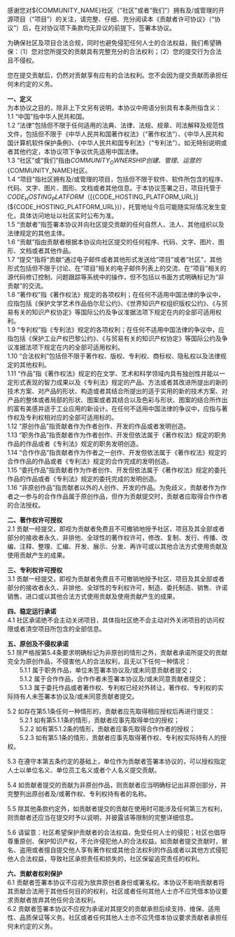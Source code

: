 感谢您对${COMMUNITY_NAME}社区（“社区”或者“我们”）拥有及/或管理的开源项目（“项目”）的关注，请完整、仔细、充分阅读本《贡献者许可协议》（“协议”）后，在对协议项下条款均无异议的前提下，签署本协议。

为确保社区及项目合法合规，同时也避免侵犯任何人士的合法权益，我们希望确保：（1）您对您所提交的贡献具有完整充分的合法权利；（2）您的提交行为合法且不侵权。

您在提交贡献后，仍然对贡献享有应有的合法权利。您不会因为提交贡献而承担任何未约定的义务。

**一、定义**  
为本协议之目的，除非上下文另有说明，本协议中用语分别具有本条所指含义：  
1.1 “中国”指中华人民共和国。  
1.2 “法律”包括但不限于任何适用的法典、法律、法规、规章、司法解释及规范性文件，包括但不限于《中华人民共和国著作权法》（“著作权法”）、《中华人民共和国计算机软件保护条例》、《中华人民共和国专利法》（“专利法”）。如无特别说明或者其他约定，本协议项下争议优先适用中国法律。  
1.3 “社区”或“我们”指由${COMMUNITY_OWNERSHIP}创建、管理、运营的${COMMUNITY_NAME}社区。  
1.4 “项目”指社区拥有及/或管理的项目，包括但不限于软件、软件所包含的程序、代码、文字、图片、图形、文档或者其他信息。于本协议签署之日，项目托管于${CODE_HOSTING_PLATFORM}（[${CODE_HOSTING_PLATFORM_URL}](${CODE_HOSTING_PLATFORM_URL})），托管地址今后可能随实际情况发生变化，具体访问地址以社区实时公布为准。  
1.5 “贡献者”指签署本协议并向社区提交贡献的任何自然人、法人、其他组织以及法律规定的其他主体。  
1.6 “贡献”指由贡献者根据本协议向社区提交的任何程序、代码、文字、图片、图形、文档或者其他作品。  
1.7 “提交”指将“贡献”通过电子邮件或者其他形式发送给“项目”或者“社区”，其他形式包括但不限于讨论、在“项目”相关的电子邮件列表上的交流、在“项目”相关的源代码修订控制、问题跟踪等系统中的操作，但不包括以书面方式明确标记为“非贡献”的交流。  
1.8 “著作权”指《著作权法》规定的各项权利；在任何不适用中国法律的争议中，应指包括《保护文学艺术作品伯尔尼公约》、《世界知识产权组织版权公约》、《与贸易有关的知识产权协定》等国际公约及争议准据法项下规定在内的全部可适用权利。  
1.9 “专利权”指《专利法》规定的各项权利；在任何不适用中国法律的争议中，应指包括《保护工业产权巴黎公约》、《与贸易有关的知识产权协定》等国际公约及争议准据法项下规定在内的全部可适用权利。  
1.10 “合法权利”包括但不限于著作权、版权、专利权、商标权、隐私权以及法律规定的其他权利。  
1.11 “作品”指《著作权法》规定的在文学、艺术和科学领域内具有独创性并能以一定形式表现的智力成果以及《专利法》规定的产品、方法或者其改进所提出的新的技术方案、对产品的形状、构造或者其结合所提出的适于实用的新的技术方案、对产品的整体或者局部的形状、图案或者其结合以及色彩与形状、图案的结合所作出的富有美感并适于工业应用的新设计。在任何不适用中国法律的争议中，应指与著作权及专利权相对应的全部可适用标的。  
1.12 “原创作品”指贡献者作为作者创作、开发的作品或者发明创造。  
1.13 “职务作品”指贡献者作为作者创作、开发但依法属于《著作权法》规定的职务作品的作品或者《专利法》规定的职务发明创造。  
1.14 “合作作品”指贡献者作为作者之一创作、开发但依法属于《著作权法》规定的合作作品的作品或者《专利法》规定的合作完成的发明创造。  
1.15 “委托作品”指贡献者作为作者创作、开发但依法属于《著作权法》规定的委托作品的作品或者《专利法》规定的委托完成的发明创造。  
1.16 “非原创作品”指贡献者以外的人创作、开发的作品。为免歧义，贡献者作为作者之一参与的合作作品属于原创作品，但作为贡献提交时，贡献者应取得合作作者的合法授权。

**二、著作权许可授权**  
2.1 贡献一经提交，即视为贡献者免费且不可撤销地授予社区、项目及其全部或者部分的接收者永久、非排他、全球性的著作权许可，修改、复制、发行、传播、改编、注释、整理、汇编、开发、展示、分发、再许可或以其他合法方式使用贡献及使用贡献产生的成果。

**三、专利权许可授权**  
3.1 贡献一经提交，即视为贡献者免费且不可撤销地授予社区、项目及其全部或者部分的接收者永久、非排他、全球性的专利权许可，制造、委托制造、销售、许诺销售、进口或以其他合法方式使用贡献及使用贡献产生的成果。

**四、稳定运行承诺**  
4.1 社区承诺绝不会主动关闭项目，具体指社区绝不会主动对外关闭项目的访问权限或者清空项目所包含的全部信息。

**五、原创及不侵权承诺**  
5.1 除严格按第5.4条要求明确标记为非原创的情形之外，贡献者承诺所提交的贡献完全为原创作品，不侵害他人的合法权利，且无以下任何一种情况：  
&emsp;&emsp;5.1.1 属于职务作品，单位未签署本协议及/或未同意贡献者提交；  
&emsp;&emsp;5.1.2 属于合作作品，合作作者未签署本协议及/或未同意贡献者提交；  
&emsp;&emsp;5.1.3 属于委托作品或者著作权、专利权已经对外转让，著作权、专利权的实际持有人未签署本协议及/或未同意贡献者提交。

5.2 如存在第5.1条任何一种情形的，贡献者应先取得相应授权后再进行提交：  
&emsp;&emsp;5.2.1 如有第5.1.1条的情形，贡献者应事先取得单位的授权；  
&emsp;&emsp;5.2.2 如有第5.1.2条的情形，贡献者应事先取得合作作者的授权；  
&emsp;&emsp;5.2.3 如有第5.1条的情形，贡献者应事先取得著作权、专利权实际持有人的授权。

5.3 在遵守本第五条约定的基础上，单位作为贡献者签署本协议的，可以授权指定人士以单位名义、单位员工名义或者个人名义提交贡献。

5.4 如贡献者提交的贡献为非原创作品，则贡献者应当明确标记出非原创部分，并完整列出原创者及/或著作权、专利权持有者的名称。

5.5 除其他条款约定外，如贡献者提交的贡献在使用时可能涉及任何第三方权利，则贡献者还应当在提交时予以说明，并披露该等限制的完整详细信息。

5.6 请留意：社区希望保护贡献者的合法权益，免受任何人士的侵犯；社区也倡导尊重原创、保护知识产权，不允许侵犯他人的合法权益。如贡献者提交贡献时，冒名、盗用或者擅自提交他人享有著作权或其他合法权利的作品或者以其他方式侵犯他人合法权益，导致社区承担责任和损失的，社区保留追究责任的权利。

**六、贡献者权利保护**  
6.1 贡献者签署本协议不应视为放弃原创者身份或署名权。本协议不影响贡献者将其贡献合法用于其他任何目的的权利，社区或者任何其他人士亦不应凭借本协议要求贡献者放弃其他任何合法权利。  
6.2 贡献者签署本协议不应视为承诺对其提交的贡献承担后续支持、维保、适用性、品质保证等义务。社区或者任何其他人士亦不应凭借本协议要求贡献者承担任何未约定的义务。
